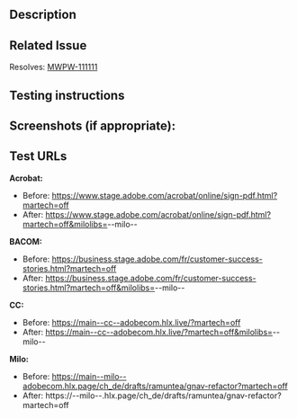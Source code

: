 ## Description

## Related Issue
Resolves: [MWPW-111111](https://jira.corp.adobe.com/browse/MWPW-111111)

## Testing instructions

## Screenshots (if appropriate):


## Test URLs
**Acrobat:**
- Before: https://www.stage.adobe.com/acrobat/online/sign-pdf.html?martech=off
- After: https://www.stage.adobe.com/acrobat/online/sign-pdf.html?martech=off&milolibs=<branch>--milo--<owner>

**BACOM:**
- Before: https://business.stage.adobe.com/fr/customer-success-stories.html?martech=off
- After: https://business.stage.adobe.com/fr/customer-success-stories.html?martech=off&milolibs=<branch>--milo--<owner>

**CC:**
- Before: https://main--cc--adobecom.hlx.live/?martech=off
- After: https://main--cc--adobecom.hlx.live/?martech=off&milolibs=<branch>--milo--<owner>

**Milo:**
- Before: https://main--milo--adobecom.hlx.page/ch_de/drafts/ramuntea/gnav-refactor?martech=off
- After: https://<branch>--milo--<owner>.hlx.page/ch_de/drafts/ramuntea/gnav-refactor?martech=off